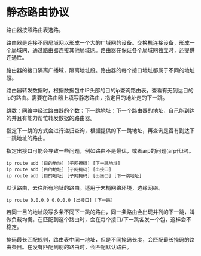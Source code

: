# 静态路由协议

路由器按照路由表选路。

路由器是连接不同局域网以形成一个大的广域网的设备。交换机连接设备，形成一个局域网，通过路由器连接其他局域网。路由器在保证各个局域网独立时，还提供连通性。

路由器的接口隔离广播域，隔离地址段。路由器的每个接口地址都属于不同的地址段。

路由器转发数据时，根据数据包中IP头部的目的ip查询路由表，查看有无到达目的ip的路由。需要在路由器上填写静态路由，指定目的地址走的下一跳。

跳数：网络中经过路由器的个数；下一跳地址：下一个路由器的地址，自己能到达的并且有能力帮忙转发数据的路由器。

指定下一跳的方式会进行递归查询，根据提供的下一跳地址，再查询是否有到达下一跳地址的路由。

指定出接口可能会导致一些问题，例如路由不是最优，或者arp的问题(arp代理)。

```shell
ip route add [目的地址] [子网掩码] [下一跳地址]
ip route add [目的地址] [子网掩码] [出接口]
ip route add [目的地址] [子网掩码] [出接口] [下一跳地址]
```

默认路由，去往所有地址的路由。适用于末梢网络环境，边缘网络。
```shell
ip route 0.0.0.0 0.0.0.0 [出接口] [下一跳]
```

若同一目的地址段写多条不同下一跳的路由，同一条路由会出现并列的下一跳，叫做负载均衡。在匹配到这个路由时，会在每个接口/下一跳各发一个包，这样会不稳定。

掩码最长匹配规则，路由表中同一地址，但是不同掩码长度，会匹配最长掩码的路由条目。在没有匹配到别的路由时，会匹配默认路由。
